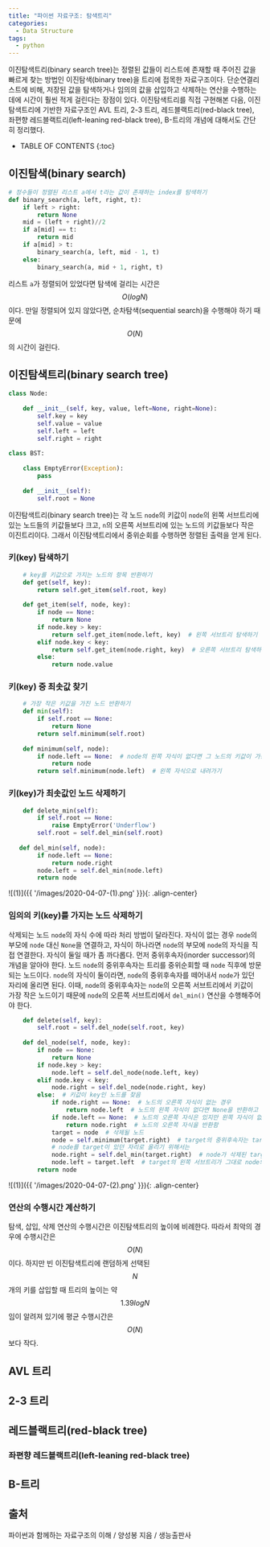 ```yaml
---
title: "파이썬 자료구조: 탐색트리"
categories:
  - Data Structure
tags:
  - python
---
```


이진탐색트리(binary search tree)는 정렬된 값들이 리스트에 존재할 때 주어진 값을 빠르게 찾는 방법인 이진탐색(binary tree)을 트리에 접목한 자료구조이다. 단순연결리스트에 비해, 저장된 값을 탐색하거나 임의의 값을 삽입하고 삭제하는 연산을 수행하는 데에 시간이 훨씬 적게 걸린다는 장점이 있다. 이진탐색트리를 직접 구현해본 다음, 이진탐색트리에 기반한 자료구조인 AVL 트리, 2-3 트리, 레드블랙트리(red-black tree), 좌편향 레드블랙트리(left-leaning red-black tree), B-트리의 개념에 대해서도 간단히 정리했다.
- TABLE OF CONTENTS
{:toc}

## 이진탐색(binary search)
```python
# 정수들이 정렬된 리스트 a에서 t라는 값이 존재하는 index를 탐색하기
def binary_search(a, left, right, t):
    if left > right:
        return None
    mid = (left + right)//2
    if a[mid] == t:
        return mid
    if a[mid] > t:
        binary_search(a, left, mid - 1, t)
    else:
        binary_search(a, mid + 1, right, t)
```
리스트 `a`가 정렬되어 있었다면 탐색에 걸리는 시간은 $$O(log N)$$이다. 만일 정렬되어 있지 않았다면, 순차탐색(sequential search)을 수행해야 하기 때문에 $$O(N)$$의 시간이 걸린다.

## 이진탐색트리(binary search tree)
```python
class Node:
    
    def __init__(self, key, value, left=None, right=None):
        self.key = key
        self.value = value
        self.left = left
        self.right = right
        
class BST:
    
    class EmptyError(Exception):
        pass
    
    def __init__(self):
        self.root = None
```

이진탐색트리(binary search tree)는 각 노드 `node`의 키값이 `node`의 왼쪽 서브트리에 있는 노드들의 키값들보다 크고, `n`의 오른쪽 서브트리에 있는 노드의 키값들보다 작은 이진트리이다. 그래서 이진탐색트리에서 중위순회를 수행하면 정렬된 출력을 얻게 된다.

### 키(key) 탐색하기
```python
    # key를 키값으로 가지는 노드의 항목 반환하기
    def get(self, key):
        return self.get_item(self.root, key)  
        
    def get_item(self, node, key):
        if node == None:
            return None
        if node.key > key:
            return self.get_item(node.left, key)  # 왼쪽 서브트리 탐색하기
        elif node.key < key:
            return self.get_item(node.right, key)  # 오른쪽 서브트리 탐색하기
        else:
            return node.value
```

### 키(key) 중 최솟값 찾기

```python
    # 가장 작은 키값을 가진 노드 반환하기
    def min(self):
        if self.root == None:
            return None
        return self.minimum(self.root)
    
    def minimum(self, node):
        if node.left == None:  # node의 왼쪽 자식이 없다면 그 노드의 키값이 가장 작은 것임
            return node
        return self.minimum(node.left)  # 왼쪽 자식으로 내려가기
```

### 키(key)가 최솟값인 노드 삭제하기
```python
    def delete_min(self):
        if self.root == None:
            raise EmptyError('Underflow')
        self.root = self.del_min(self.root)
   
   def del_min(self, node):
        if node.left == None:
            return node.right
        node.left = self.del_min(node.left)
        return node
```

![(1)]({{ '/images/2020-04-07-(1).png' }}){: .align-center}

### 임의의 키(key)를 가지는 노드 삭제하기

삭제되는 노드 `node`의 자식 수에 따라 처리 방법이 달라진다. 자식이 없는 경우 `node`의 부모에 `node` 대신 `None`을 연결하고, 자식이 하나라면 `node`의 부모에 `node`의 자식을 직접 연결한다. 자식이 둘일 때가 좀 까다롭다. 먼저 중위후속자(inorder successor)의 개념을 알아야 한다. 노드 `node`의 중위후속자는 트리를 중위순회할 때 `node` 직후에 방문되는 노드이다. `node`의 자식이 둘이라면, `node`의 중위후속자를 떼어내서 `node`가 있던 자리에 올리면 된다. 이때, `node`의 중위후속자는 `node`의 오른쪽 서브트리에서 키값이 가장 작은 노드이기 때문에 `node`의 오른쪽 서브트리에서 `del_min()` 연산을 수행해주어야 한다.  

```python
    def delete(self, key):
        self.root = self.del_node(self.root, key)
        
    def del_node(self, node, key):
        if node == None:
            return None
        if node.key > key:
            node.left = self.del_node(node.left, key)
        elif node.key < key:
            node.right = self.del_node(node.right, key)
        else:  # 키값이 key인 노드를 찾음
            if node.right == None:  # 노드의 오른쪽 자식이 없는 경우
                return node.left  # 노드의 왼쪽 자식이 없다면 None을 반환하고 있다면 노드의 왼쪽 자식을 반환함
            if node.left == None:  # 노드의 오른쪽 자식은 있지만 왼쪽 자식이 없는 경우
                return node.right  # 노드의 오른쪽 자식을 반환함
            target = node  # 삭제될 노드
            node = self.minimum(target.right)  # target의 중위후속자는 target의 오른쪽 서브트리에서 가장 키값이 작은 노드인 minimum(target.right)임
            # node를 target이 있던 자리로 올리기 위해서는
            node.right = self.del_min(target.right)  # node가 삭제된 target의 오른쪽 서브트리가 node의 오른쪽 서브트리가 되어야 하며
            node.left = target.left  # target의 왼쪽 서브트리가 그대로 node의 왼쪽 서브트리가 되어야 함
        return node
```

![(1)]({{ '/images/2020-04-07-(2).png' }}){: .align-center}

### 연산의 수행시간 계산하기 
탐색, 삽입, 삭제 연산의 수행시간은 이진탐색트리의 높이에 비례한다. 따라서 최악의 경우에 수행시간은  $$O(N)$$이다. 하지만 빈 이진탐색트리에 랜덤하게 선택된 $$N$$개의 키를 삽입할 때 트리의 높이는 약 $$1.39logN$$임이 알려져 있기에 평균 수행시간은 $$O(N)$$보다 작다.

## AVL 트리

## 2-3 트리

## 레드블랙트리(red-black tree)

### 좌편향 레드블랙트리(left-leaning red-black tree)

## B-트리

## 출처
파이썬과 함께하는 자료구조의 이해 / 양성봉 지음 / 생능출판사
